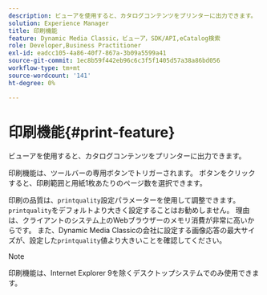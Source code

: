 ```yaml
---
description: ビューアを使用すると、カタログコンテンツをプリンターに出力できます。
solution: Experience Manager
title: 印刷機能
feature: Dynamic Media Classic，ビューア，SDK/API,eCatalog検索
role: Developer,Business Practitioner
exl-id: eadcc105-4a86-40f7-867a-3b09a5599a41
source-git-commit: 1ec8b59f442eb96c6c3f5f1405d57a38a86bd056
workflow-type: tm+mt
source-wordcount: '141'
ht-degree: 0%

---
```


# 印刷機能{#print-feature}

ビューアを使用すると、カタログコンテンツをプリンターに出力できます。

印刷機能は、ツールバーの専用ボタンでトリガーされます。 ボタンをクリックすると、印刷範囲と用紙1枚あたりのページ数を選択できます。

印刷の品質は、`printquality`設定パラメーターを使用して調整できます。 `printquality`をデフォルトより大きく設定することはお勧めしません。 理由は、クライアントのシステム上のWebブラウザーのメモリ消費が非常に高いからです。 また、Dynamic Media Classicの会社に設定する画像応答の最大サイズが、設定した`printquality`値より大きいことを確認してください。

>[!NOTE]
>
>印刷機能は、Internet Explorer 9を除くデスクトップシステムでのみ使用できます。
